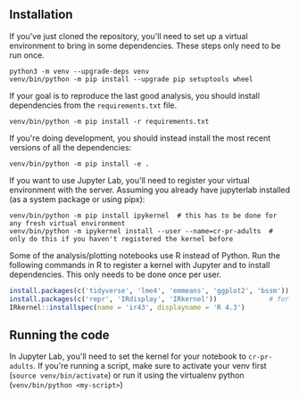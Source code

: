
## Installation

If you've just cloned the repository, you'll need to set up a virtual environment to bring in some dependencies. These steps only need to be run once.

``` shell
python3 -m venv --upgrade-deps venv
venv/bin/python -m pip install --upgrade pip setuptools wheel
```

If your goal is to reproduce the last good analysis, you should install dependencies from the `requirements.txt` file.

``` shell
venv/bin/python -m pip install -r requirements.txt
```

If you're doing development, you should instead install the most recent versions of all the dependencies:

``` shell
venv/bin/python -m pip install -e .
```

If you want to use Jupyter Lab, you'll need to register your virtual environment with the server. Assuming you already have jupyterlab installed (as a system package or using pipx):

``` shell
venv/bin/python -m pip install ipykernel  # this has to be done for any fresh virtual environment
venv/bin/python -m ipykernel install --user --name=cr-pr-adults  # only do this if you haven't registered the kernel before
```

Some of the analysis/plotting notebooks use R instead of Python. Run the following commands in R to register a kernel with Jupyter and to install dependencies. This only needs to be done once per user.

``` R
install.packages(c('tidyverse', 'lme4', 'emmeans', 'ggplot2', 'bssm'))   # direct code dependencies
install.packages(c('repr', 'IRdisplay', 'IRkernel'))             # for the R notebooks
IRkernel::installspec(name = 'ir43', displayname = 'R 4.3')

```

## Running the code

In Jupyter Lab, you'll need to set the kernel for your notebook to `cr-pr-adults`. If you're running a script, make sure to activate your venv first (`source venv/bin/activate`) or run it using the virtualenv python (`venv/bin/python <my-script>`)
